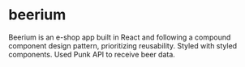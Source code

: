 # beerium

Beerium is an e-shop app built in React and following a compound component design pattern, prioritizing reusability. Styled with styled components.
Used Punk API to receive beer data.
